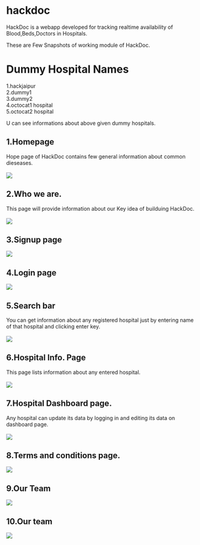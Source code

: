 # hackdoc
HackDoc is a webapp developed for tracking realtime availability of Blood,Beds,Doctors in Hospitals.<br>

These are Few Snapshots of working module of HackDoc.<br>

# Dummy Hospital Names
1.hackjaipur<br>
2.dummy1<br>
3.dummy2<br>
4.octocat1 hospital<br>
5.octocat2 hospital<br>

U can see informations about above given dummy hospitals.

## 1.Homepage
Hope page of HackDoc contains few general information about common dieseases.
<br><br>
![](/modelsnaps/1.png)


## 2.Who we are.
This page will provide information about our Key idea of builduing HackDoc.
<br>
<br>
![](/modelsnaps/2.png)


## 3.Signup page
![](/modelsnaps/4.png)


## 4.Login page
![](/modelsnaps/3.png)


## 5.Search bar 
You can get information about any registered hospital just by entering name of that hospital and clicking enter key.
<br><br>
![](/modelsnaps/5.png)


## 6.Hospital Info. Page
This page lists information about any entered hospital.
<br><br>
![](/modelsnaps/6.png)


## 7.Hospital Dashboard page.
Any hospital can update its data by logging in and editing its data on dashboard page.
<br><br>
![](/modelsnaps/7.png)


## 8.Terms and conditions page.
![](/modelsnaps/8.png)


## 9.Our Team 
![](/modelsnaps/9.png)


## 10.Our team
![](/modelsnaps/10.png)
